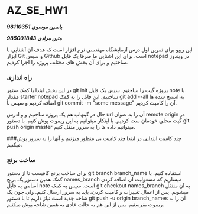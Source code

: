 # AZ_SE_HW1
***یاسین موسوی 98110351***

***متین مرادی 985001843***

این ریپو برای تمرین اول درس آزمایشگاه مهندسی نرم افزار است که هدف آن آشنایی با ابزار Git و سپس Github است. برای این اشنایی ما صرفا یک فایل notepad در ویندوز ساختیم و برای آن بخش های مختلف پروژه را اجرا کردیم.

### راه اندازی
 در این بخش ابتدا با کمک ستور  git init  پروژه گیت را ساختیم. سپس یک فایل note  با مقدار  starter notepad  ساختیم. این فایل را به کمک  git add --all  به استیج شده ها اضافه کردیم و سپس با  git commit -m "some message" آن را کامیت کردیم.

حال در گیتهاب هم یک پروژه ساختیم و و ادرس  url آن را به عنوان remote origin  در گیت محلی خودمان ست کردیم. با اینکار میتوانیم به این ریموت پوش کنیم. با دستور  git push origin master میتوانیم داده ها را به سرور منقل کنیم.

###چند کامیت ابتدایی
در ابتدا چند کامیت بی منظور میزنیم و آنها را به سرور پوش میکنیم. 
### ساخت برنچ
برای ساخت برنچ کافیست تا از دستور  git branch branch_name استفاده کنیم. با کمک همین دستور یک برنچ  names_branch میسازیم که مسعولیت آن اضافه کردن اسامی به فایل note است. سپس به کمک  git checkout names_branch به آن منتقل میشویم.
پس از اعمال تغییرات و کامیت کردن، باید به سرور ارسال کنیم. ولی چون یک شاخه جدید است نیاز داریم تا با دستور  git push -u origin branch_names آن را به ریموت بفرستیم. پس از این هم به حالت عادی به همین شاخه پوش میکنیم.
